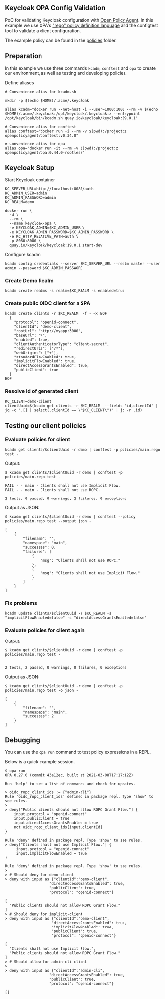 Keycloak OPA Config Validation
----

PoC for validating Keycloak configuration with [Open Policy Agent](https://www.openpolicyagent.org/). In this example we use OPA's ["rego" policy definition language](https://www.openpolicyagent.org/docs/latest/policy-language/)
and the configtest tool to validate a client configuration.

The example policy can be found in the [policies](policies) folder.

## Preparation

In this example we use three commands `kcadm`, `conftest` and `opa` to create our environment, as well as testing and developing policies.

Define aliases
```
# Convenience alias for kcadm.sh

mkdir -p $(echo $HOME)/.acme/.keycloak

alias kcadm="docker run --net=host -i --user=1000:1000 --rm -v $(echo $HOME)/.acme/.keycloak:/opt/keycloak/.keycloak:z --entrypoint /opt/keycloak/bin/kcadm.sh quay.io/keycloak/keycloak:19.0.1"

# Convenience alias for conftest
alias conftest="docker run -i --rm -v $(pwd):/project:z openpolicyagent/conftest:v0.34.0"

# Convenience alias for opa 
alias opa="docker run -it --rm -v $(pwd):/project:z openpolicyagent/opa:0.44.0-rootless"
```

## Keycloak Setup

Start Keycloak container
```
KC_SERVER_URL=http://localhost:8080/auth
KC_ADMIN_USER=admin
KC_ADMIN_PASSWORD=admin
KC_REALM=demo

docker run \
  -d \
  --rm \
  --name keycloak-opa \
  -e KEYCLOAK_ADMIN=$KC_ADMIN_USER \
  -e KEYCLOAK_ADMIN_PASSWORD=$KC_ADMIN_PASSWORD \
  -e KC_HTTP_RELATIVE_PATH=auth \
  -p 8080:8080 \
  quay.io/keycloak/keycloak:19.0.1 start-dev
```

Configure kcadm

```
kcadm config credentials --server $KC_SERVER_URL --realm master --user admin --password $KC_ADMIN_PASSWORD
```

### Create Demo Realm

```
kcadm create realms -s realm=$KC_REALM -s enabled=true
```

### Create public OIDC client for a SPA
```
kcadm create clients -r $KC_REALM  -f - << EOF
  {
    "protocol": "openid-connect",
    "clientId": "demo-client",
    "rootUrl": "http://myapp:3000",
    "baseUrl": "/",
    "enabled": true,
    "clientAuthenticatorType": "client-secret",
    "redirectUris": ["/*"],
    "webOrigins": ["+"],
    "standardFlowEnabled": true,
    "implicitFlowEnabled": true,
    "directAccessGrantsEnabled": true,
    "publicClient": true
  }
EOF
```

### Resolve id of generated client
```
KC_CLIENT=demo-client
clientUuid=$(kcadm get clients -r $KC_REALM  --fields 'id,clientId' | jq -c ".[] | select(.clientId == \"$KC_CLIENT\")" | jq -r .id)
```

## Testing our client policies

### Evaluate policies for client
```
kcadm get clients/$clientUuid -r demo | conftest -p policies/main.rego test -
```

Output:
```
$ kcadm get clients/$clientUuid -r demo | conftest -p policies/main.rego test -

FAIL - - main - Clients shall not use Implicit Flow.
FAIL - - main - Clients shall not use ROPC.

2 tests, 0 passed, 0 warnings, 2 failures, 0 exceptions
```

Output as JSON:

```
$ kcadm get clients/$clientUuid -r demo | conftest --policy policies/main.rego test --output json -

[
	{
		"filename": "",
		"namespace": "main",
		"successes": 0,
		"failures": [
			{
				"msg": "Clients shall not use ROPC."
			},
			{
				"msg": "Clients shall not use Implicit Flow."
			}
		]
	}
]
```

### Fix problems

```
kcadm update clients/$clientUuid -r $KC_REALM -s "implicitFlowEnabled=false" -s "directAccessGrantsEnabled=false"
```

### Evaluate policies for client again

Output:
```
$ kcadm get clients/$clientUuid -r demo | conftest -p policies/main.rego test -


2 tests, 2 passed, 0 warnings, 0 failures, 0 exceptions
```

Output as JSON:
```
$ kcadm get clients/$clientUuid -r demo | conftest -p policies/main.rego test -o json -

[
	{
		"filename": "",
		"namespace": "main",
		"successes": 2
	}
]
```

## Debugging

You can use the `opa run` command to test policy expressions in a REPL.

Below is a quick example session.

```
$ opa run
OPA 0.27.0 (commit 43a12ec, built at 2021-03-08T17:17:12Z)

Run 'help' to see a list of commands and check for updates.

> oidc_ropc_client_ids := {"admin-cli"}
Rule 'oidc_ropc_client_ids' defined in package repl. Type 'show' to see rules.
> 
> deny["Public clients should not allow ROPC Grant Flow."] {
    input.protocol = "openid-connect"
    input.publicClient = true
    input.directAccessGrantsEnabled = true
    not oidc_ropc_client_ids[input.clientId]
}
 
Rule 'deny' defined in package repl. Type 'show' to see rules.
> deny["Clients shall not use Implicit Flow."] {
     input.protocol = "openid-connect"
     input.implicitFlowEnabled = true
}
 
Rule 'deny' defined in package repl. Type 'show' to see rules.
> 
> # Should deny for demo-client
> deny with input as {"clientId":"demo-client",
                    "directAccessGrantsEnabled": true, 
                    "publicClient": true, 
                    "protocol": "openid-connect"}

[
  "Public clients should not allow ROPC Grant Flow."
]
> # Should deny for implicit-client
> deny with input as {"clientId":"demo-client",
                     "directAccessGrantsEnabled": true, 
                     "implicitFlowEnabled": true, 
                     "publicClient": true, 
                     "protocol": "openid-connect"}
 
[
  "Clients shall not use Implicit Flow.",
  "Public clients should not allow ROPC Grant Flow."
]
> # Should allow for admin-cli client
> 
> deny with input as {"clientId":"admin-cli",
                    "directAccessGrantsEnabled": true, 
                    "publicClient": true, 
                    "protocol": "openid-connect"}
 
[]
```